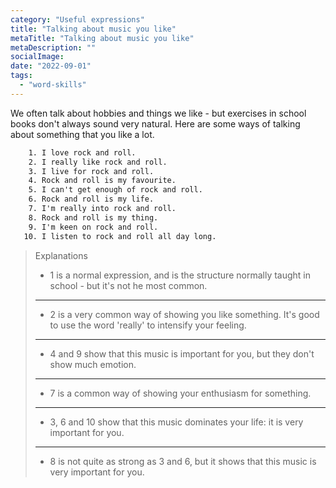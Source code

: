 ```yaml
---
category: "Useful expressions"
title: "Talking about music you like"
metaTitle: "Talking about music you like"
metaDescription: ""
socialImage:
date: "2022-09-01"
tags:
  - "word-skills"
---
```


We often talk about hobbies and things we like - but exercises in school books don't always sound very natural. Here are some ways of talking about something that you like a lot.

```txt
    1. I love rock and roll.
    2. I really like rock and roll.
    3. I live for rock and roll.
    4. Rock and roll is my favourite.
    5. I can't get enough of rock and roll.
    6. Rock and roll is my life.
    7. I'm really into rock and roll.
    8. Rock and roll is my thing.
    9. I'm keen on rock and roll.
   10. I listen to rock and roll all day long.
```

> Explanations
>
> - 1 is a normal expression, and is the structure normally taught in school - but it's not he most common.
>
> ---
>
> - 2 is a very common way of showing you like something. It's good to use the word 'really' to intensify your feeling.
>
> ---
>
> - 4 and 9 show that this music is important for you, but they don't show much emotion.
>
> ---
>
> - 7 is a common way of showing your enthusiasm for something.
>
> ---
>
> - 3, 6 and 10 show that this music dominates your life: it is very important for you.
>
> ---
>
> - 8 is not quite as strong as 3 and 6, but it shows that this music is very important for you.
